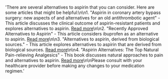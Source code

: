 'There are several alternatives to aspirin that you can consider. Here are some articles that might be helpful:\n\n1. "Aspirin in coronary artery bypass surgery: new aspects of and alternatives for an old antithrombotic agent" - This article discusses the clinical outcome of aspirin-resistant patients and explores alternatives to aspirin. [Read more](https://academic.oup.com/ejcts/article-abstract/34/1/93/356065)\n\n2. "Recently Approved Alternatives to Aspirin" - This article considers ibuprofen as an alternative to aspirin. [Read more](https://journals.sagepub.com/doi/abs/10.1177/106002807901301106)\n\n3. "Alternatives to aspirin, derived from biological sources." - This article explores alternatives to aspirin that are derived from biological sources. [Read more](https://europepmc.org/article/med/343554)\n\n4. "Aspirin Alternatives: The Top Natural Pain-relieving Analgesics" - This book discusses natural approaches to pain and alternatives to aspirin. [Read more](https://books.google.com/books?hl=en&lr=&id=Vm4GPkJwLpUC&oi=fnd&pg=PA8&dq=alternatives+to+aspirin&ots=4NO20kL4dR&sig=Wmm3Qpy_qEP0lvYQNEwb5mX18KI)\n\nPlease consult with your healthcare provider before making any changes to your medication regimen.'